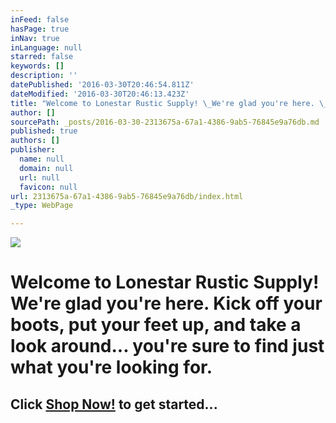 ```yaml
---
inFeed: false
hasPage: true
inNav: true
inLanguage: null
starred: false
keywords: []
description: ''
datePublished: '2016-03-30T20:46:54.811Z'
dateModified: '2016-03-30T20:46:13.423Z'
title: "Welcome to Lonestar Rustic Supply! \_We're glad you're here. \_Kick off your boots, put your feet up, and take a look around... you're sure to find just what you're looking for. \_"
author: []
sourcePath: _posts/2016-03-30-2313675a-67a1-4386-9ab5-76845e9a76db.md
published: true
authors: []
publisher:
  name: null
  domain: null
  url: null
  favicon: null
url: 2313675a-67a1-4386-9ab5-76845e9a76db/index.html
_type: WebPage

---
```

![](https://the-grid-user-content.s3-us-west-2.amazonaws.com/a94d4356-4481-467d-8a46-48b610a0b6f9.jpg)

# Welcome to Lonestar Rustic Supply!  We're glad you're here.  Kick off your boots, put your feet up, and take a look around... you're sure to find just what you're looking for.  

## Click [Shop Now!][0] to get started...

[0]: null